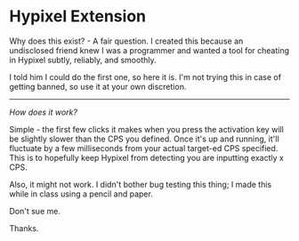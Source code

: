 # Hypixel Extension

Why does this exist? - A fair question. I created this because an undisclosed friend knew I was a programmer and wanted a tool for cheating in Hypixel subtly, reliably, and smoothly.

I told him I could do the first one, so here it is. I'm not trying this in case of getting banned, so use it at your own discretion.

---
*How does it work?*

Simple - the first few clicks it makes when you press the activation key will be slightly slower than the CPS you defined. Once it's up and running, it'll fluctuate by a few milliseconds from your actual target-ed CPS specified. This is to hopefully keep Hypixel from detecting you are inputting exactly x CPS.

Also, it might not work. I didn't bother bug testing this thing; I made this while in class using a pencil and paper.

Don't sue me.

Thanks.
